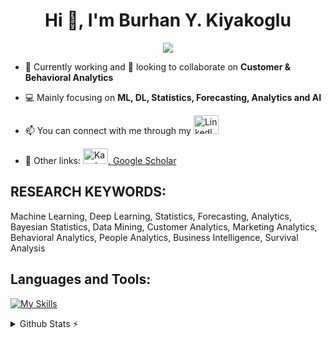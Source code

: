 <h1 align="center">Hi 👋, I'm Burhan Y. Kiyakoglu</h1>

<p align="center">
  <img src="https://readme-typing-svg.herokuapp.com/?lines=Data+Management+Lead+at+Takeda;PhD+Candidate+at+Kadir+Has+University&center=true&width=500&height=50"></a>
</p>

- 🔭 Currently working and 👯 looking to collaborate on **Customer & Behavioral Analytics**

- 💻 Mainly focusing on **ML, DL, Statistics, Forecasting, Analytics and AI**

- 📫 You can connect with me through my <a href="https://www.linkedin.com/in/burhanykiyakoglu/" target="_blank">
    <img src="https://skillicons.dev/icons?i=linkedin" alt="LinkedIn" height="30" width="40" /></a>

- 🔗 Other links:  <a href="https://www.kaggle.com/burhanykiyakoglu" target="_blank">
    <img src="https://raw.githubusercontent.com/rahuldkjain/github-profile-readme-generator/master/src/images/icons/Social/kaggle.svg" alt="Kaggle" height="25" width="40" />, [Google Scholar](https://scholar.google.com/citations?user=q5ZBvioAAAAJ&hl=tr&authuser=1)

<h2>RESEARCH KEYWORDS:</h2>

Machine Learning, Deep Learning, Statistics, Forecasting, Analytics, Bayesian Statistics, Data Mining, Customer Analytics, Marketing Analytics, Behavioral Analytics, People Analytics, Business Intelligence, Survival Analysis

<h2>Languages and Tools:</h2>

[![My Skills](https://skillicons.dev/icons?i=py,r,vscode,postgresql,mysql,mongodb,tensorflow,pytorch,azure,gcp,flask,postman,linux,selenium,git,github,latex)](https://skillicons.dev)

<details>
  <summary>Github Stats ⚡</summary>
  
  <a href="#">![Github stats](https://github-readme-stats.vercel.app/api?username=burhanykiyakoglu&show_icons=true&theme=blueberry&count_private=true&hide_border=true&line_height=20)</a>
  <a href="#">![Top Langs](https://github-readme-stats.vercel.app/api/top-langs/?username=burhanykiyakoglu&layout=compact&theme=blueberry&count_private=true&hide_border=true)</a>
  <a href="#">![Github streak stats](https://github-readme-streak-stats.herokuapp.com/?user=burhanykiyakoglu&layout=compact&theme=blueberry&count_private=true&hide_border=true)</a>
</details>
